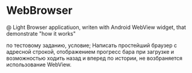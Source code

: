 # WebBrowser
@ Light Browser applicatiuon, writen with Android WebView widget, that demonstrate "how it works"

по тестовому заданию, условие;
Написать простейший браузер с адресной строкой, отображением прогресс бара при загрузке и возможностью ходить назад и вперед по истории, не возбраняется использование WebView.
